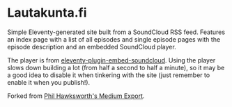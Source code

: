 <h1>Lautakunta.fi</h1>

Simple Eleventy-generated site built from a SoundCloud RSS feed. Features an index
page with a list of all episodes and single episode pages with the episode description
and an embedded SoundCloud player.

The player is from [eleventy-plugin-embed-soundcloud](https://www.npmjs.com/package/eleventy-plugin-embed-soundcloud).
Using the player slows down building a lot (from half a second to half a minute),
so it may be a good idea to disable it when tinkering with the site (just remember
to enable it when you publish!).

Forked from [Phil Hawksworth's Medium Export](https://github.com/philhawksworth/medium-export).

